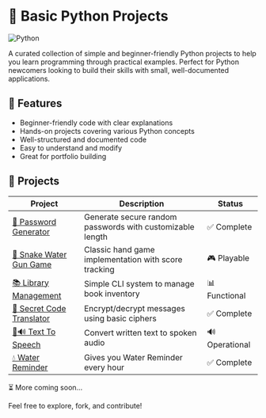 # 🐍 Basic Python Projects

![Python](https://img.shields.io/badge/python-3670A0?style=for-the-badge&logo=python&logoColor=ffdd54)


A curated collection of simple and beginner-friendly Python projects to help you learn programming through practical examples. Perfect for Python newcomers looking to build their skills with small, well-documented applications.

## 🌟 Features

- Beginner-friendly code with clear explanations
- Hands-on projects covering various Python concepts
- Well-structured and documented code
- Easy to understand and modify
- Great for portfolio building

## 🚀 Projects

| Project | Description | Status |
|---------|-------------|--------|
| [🔑 Password Generator](https://github.com/vedant3642/Basic_Python_Projects_vk/tree/main/Password%20Generator) | Generate secure random passwords with customizable length | ✅ Complete |
| [🐍 Snake Water Gun Game](Snake_Water_Gun_Game/) | Classic hand game implementation with score tracking | 🎮 Playable |
| [📚 Library Management](Library_Management/) | Simple CLI system to manage book inventory | 📊 Functional |
| [🔐 Secret Code Translator](Secret_Code_Translator/) | Encrypt/decrypt messages using basic ciphers | ✅ Complete |
| [📝🔊 Text To Speech](Text_to_Speech/) | Convert written text to spoken audio | 🔊 Operational |
| [💧 Water Reminder](Water_Reminder) | Gives you Water Reminder every hour | ✅ Complete |

⏳ More coming soon...

Feel free to explore, fork, and contribute!
